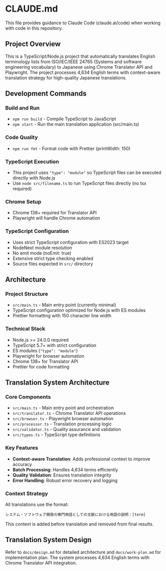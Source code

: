 # CLAUDE.md

This file provides guidance to Claude Code (claude.ai/code) when working with code in this repository.

## Project Overview

This is a TypeScript/Node.js project that automatically translates English terminology lists from ISO/IEC/IEEE 24765 (Systems and software engineering vocabulary) to Japanese using Chrome Translator API and Playwright. The project processes 4,634 English terms with context-aware translation strategy for high-quality Japanese translations.

## Development Commands

### Build and Run

- `npm run build` - Compile TypeScript to JavaScript
- `npm start` - Run the main translation application (src/main.ts)

### Code Quality

- `npm run fmt` - Format code with Prettier (printWidth: 150)

### TypeScript Execution

- This project uses `"type": "module"` so TypeScript files can be executed directly with Node.js
- Use `node src/filename.ts` to run TypeScript files directly (no tsx required)

### Chrome Setup

- Chrome 138+ required for Translator API
- Playwright will handle Chrome automation

### TypeScript Configuration

- Uses strict TypeScript configuration with ES2023 target
- NodeNext module resolution
- No emit mode (noEmit: true)
- Extensive strict type checking enabled
- Source files expected in `src/` directory

## Architecture

### Project Structure

- `src/main.ts` - Main entry point (currently minimal)
- TypeScript configuration optimized for Node.js with ES modules
- Prettier formatting with 150 character line width

### Technical Stack

- Node.js >= 24.0.0 required
- TypeScript 5.7+ with strict configuration
- ES modules (`"type": "module"`)
- Playwright for browser automation
- Chrome 138+ for Translator API
- Prettier for code formatting

## Translation System Architecture

### Core Components

- `src/main.ts` - Main entry point and orchestration
- `src/translator.ts` - Chrome Translator API operations
- `src/browser.ts` - Playwright browser automation
- `src/processor.ts` - Translation processing logic
- `src/validator.ts` - Quality assurance and validation
- `src/types.ts` - TypeScript type definitions

### Key Features

- **Context-aware Translation**: Adds professional context to improve accuracy
- **Batch Processing**: Handles 4,634 terms efficiently
- **Quality Validation**: Ensures translation integrity
- **Error Handling**: Robust error recovery and logging

### Context Strategy

All translations use the format:

```
システム・ソフトウェア開発の専門用語としての文脈における用語の説明：[term]
```

This context is added before translation and removed from final results.

## Translation System Design

Refer to `docs/design.md` for detailed architecture and `docs/work-plan.md` for implementation plan. The system processes 4,634 English terms with Chrome Translator API integration.
